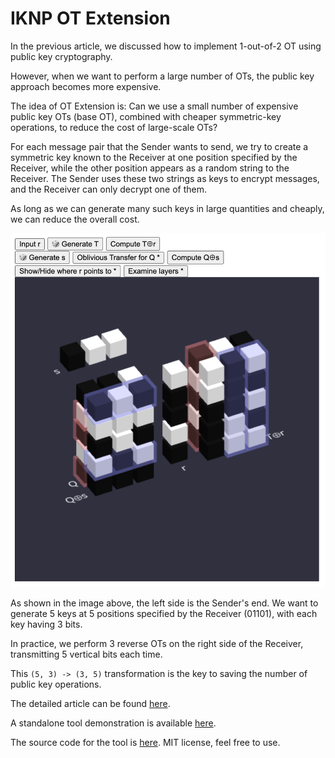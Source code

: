 # IKNP OT Extension

In the previous article, we discussed how to implement 1-out-of-2 OT using public key cryptography.

However, when we want to perform a large number of OTs, the public key approach becomes more expensive.

The idea of OT Extension is: Can we use a small number of expensive public key OTs (base OT), combined with cheaper symmetric-key operations, to reduce the cost of large-scale OTs?

For each message pair that the Sender wants to send, we try to create a symmetric key known to the Receiver at one position specified by the Receiver, while the other position appears as a random string to the Receiver. The Sender uses these two strings as keys to encrypt messages, and the Receiver can only decrypt one of them.

As long as we can generate many such keys in large quantities and cheaply, we can reduce the overall cost.

<img src="images/OT-extension-2.png" alt="OT-extension-2.png" class="to-be-resized">

As shown in the image above, the left side is the Sender's end. We want to generate 5 keys at 5 positions specified by the Receiver (01101), with each key having 3 bits.

In practice, we perform 3 reverse OTs on the right side of the Receiver, transmitting 5 vertical bits each time.

This `(5, 3) -> (3, 5)` transformation is the key to saving the number of public key operations.

The detailed article can be found [here](OT3D/story-OT-Extension-en-US.md).

A standalone tool demonstration is available [here](https://lcamel.github.io/MPC-Notes/OT3D/).

The source code for the tool is [here](https://github.com/LCamel/MPC-Notes/tree/main/OT3D). MIT license, feel free to use.

<script>
function resizeImg(i) { i.style.width = (i.naturalWidth * 0.75) + "px"; }
function resizeAllImg() { document.querySelectorAll(".to-be-resized").forEach(resizeImg); }
window.addEventListener("load", resizeAllImg);
</script>
